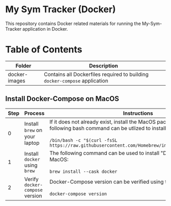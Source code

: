 # My Sym Tracker (Docker)

This repository contains Docker related materials for running the My-Sym-Tracker application in Docker.

# Table of Contents

| Folder | Description |
| - | - |
| docker-images | Contains all Dockerfiles required to building `docker-compose` application |

## Install Docker-Compose on MacOS

| Step | Process | Instructions |
| - | - | - |
| 0 | Install `brew` on your laptop | If it does not already exist, install the MacOS package manager `brew`. The following bash command can be utlized to install brew. <br/><br/>`/bin/bash -c "$(curl -fsSL https://raw.githubusercontent.com/Homebrew/install/HEAD/install.sh)"` |
| 1 | Install `docker` using `brew` | The following command can be used to install "Docker Desktop" for MacOS:<br/><br/>`brew install --cask docker` |
| 2 | Verify `docker-compose` version | Docker-Compose version can be verified using the following command:<br/><br/>`docker-compose version` |